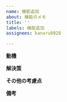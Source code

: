 ```yaml
---
name: 機能追加
about: 機能のメモ
title: ''
labels: 機能追加
assignees: kanaru0928

---
```


**動機**

**解決策**

**その他の考慮点**

**備考**
